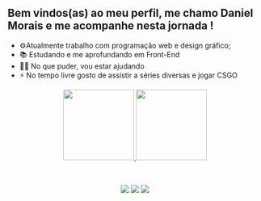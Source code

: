 ## Bem vindos(as) ao meu perfil, me chamo Daniel Morais e me acompanhe nesta jornada !

- ⚙️Atualmente trabalho com programação web e design gráfico;
- 📚 Estudando e me aprofundando em Front-End
- 👊🏻 No que puder, vou estar ajudando
- ⚡ No tempo livre gosto de assistir a séries diversas e jogar CSGO

<div align="center">
  <a href="https://github.com/danielrmorais">
  <img height="140em" src="https://github-readme-stats.vercel.app/api?username=danielrmorais&show_icons=true&theme=prussian&include_all_commits=true&count_private=true"/>
  <img height="140em" src="https://github-readme-stats.vercel.app/api/top-langs/?username=danielrmorais&layout=compact&theme=prussian"/>
</div>
  
  ##
  
  <br>
<div align="center">
    <a href="https://www.instagram.com/odanmorais/" target="_blank"><img src="https://img.shields.io/badge/-Instagram-%23E4405F?style=for-the-badge&logo=instagram&logoColor=white" target="_blank"></a>
    <a href = "mailto:danielrmorais@outlook.com"><img src="https://img.shields.io/badge/-Email-%23333?style=for-the-badge&logo=gmail&logoColor=white" target="_blank"></a>
    <a href="https://www.linkedin.com/in/danielrmorais/" target="_blank"><img src="https://img.shields.io/badge/-LinkedIn-%230077B5?style=for-the-badge&logo=linkedin&logoColor=white" target="_blank"></a>
</div>
